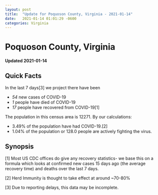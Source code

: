 ```yaml
---
layout: post
title:  "Update for Poquoson County, Virginia - 2021-01-14"
date:   2021-01-14 01:01:29 -0600
categories: Virginia
---
```


# Poquoson County, Virginia
#### Updated 2021-01-14

## Quick Facts

In the last 7 days[3] we project there have been
- *54* new cases of COVID-19
- *1* people have died of COVID-19
- *17* people have recovered from COVID-19[1]

The population in this census area is 12271. By our calculations:
- 3.49% of the population have had COVID-19.[2]
- 1.04% of the population or 128.0 people are actively fighting the virus.

## Synopsis




[1] Most US CDC offices do give any recovery statistics- we base this on a formula which looks at confirmed new cases
15 days ago (the average recovery time) and deaths over the last 7 days.

[2] Herd Immunity is thought to take effect at around ~70-80%

[3] Due to reporting delays, this data may be incomplete.
 
    